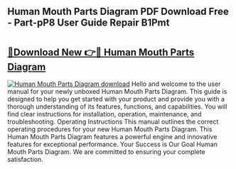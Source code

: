 ## Human Mouth Parts Diagram PDF Download Free - Part-pP8 User Guide Repair B1Pmt

# <h2><a href="http://dfquzai.blite.top/?on=Human+Mouth+Parts+Diagram">🔗Download New 👉🔴 Human Mouth Parts Diagram</a></h2>

[![Human Mouth Parts Diagram download](https://i.imgur.com/lujVjoI.png)](http://dfquzai.blite.top/?on=Human+Mouth+Parts+Diagram)
Hello and welcome to the user manual for your newly unboxed Human Mouth Parts Diagram. This guide is designed to help you get started with your product and provide you with a thorough understanding of its features, functions, and capabilities. You will find clear instructions for installation, operation, maintenance, and troubleshooting. Operating Instructions This manual outlines the correct operating procedures for your new Human Mouth Parts Diagram. This Human Mouth Parts Diagram features a powerful engine and innovative features for exceptional performance. Your Success is Our Goal Human Mouth Parts Diagram. We are committed to ensuring your complete satisfaction.
